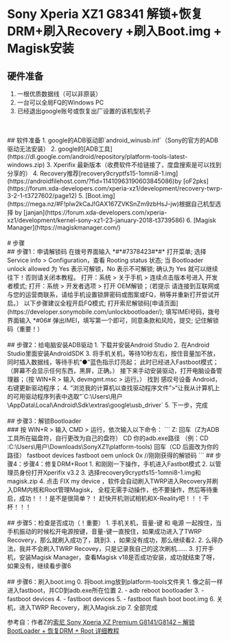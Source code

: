 # Sony Xperia XZ1 G8341 解锁+恢复DRM+刷入Recovery +刷入Boot.img + Magisk安装

## 硬件准备
1. 一根优质数据线（可以非原装）
2. 一台可以全局FQ的Windows PC
3. 已经退出google账号或恢复出厂设置的该机型机子
<br/>
<br/>
## 软件准备
1. google的ADB驱动即`android_winusb.inf`（Sony的官方的ADB驱动无法安装）
2. google的[ADB工具](https://dl.google.com/android/repository/platform-tools-latest-windows.zip)
3. Xperifix 最新版本（收费软件不给链接了，度盘搜索是可以找到分享的）
4. Recovery推荐[recovery9cryptfs15-1omni8-1.img](https://androidfilehost.com/?fid=11410963190603845086)by [oF2pks](https://forum.xda-developers.com/xperia-xz1/development/recovery-twrp-3-2-1-t3727602/page12)
5. [Boot.img](https://mega.nz/#F!plw2kCaJ!GAX167ZVKSnZm9zbHsJ-jw)根据自己机型选择 by [janjan](https://forum.xda-developers.com/xperia-xz1/development/kernel-sony-xz1-23-january-2018-t3739586)
6. [Magisk Manager](https://magiskmanager.com/)
<br/>
<br/>
# 步骤
<br/>
## 步骤1：申请解锁码
在拨号界面输入 *#*#7378423#*#* 打开菜单;  
选择 Service info > Configuration，查看 Rooting status 状态;  
当 Bootloader unlock allowed 为 Yes 表示可解锁，No 表示不可解锁;  
确认为 Yes 就可以继续往下！否则请关闭本教程。  
打开：系统 > 关于手机 > 连续点击版本号进入 开发者模式;  
打开：系统 > 开发者选项 > 打开 OEM解锁；（若提示 请连接到互联网或与您的运营商联系，请给手机设置锁屏密码或图案或FQ，稍等并重新打开尝试开启。）  
以下步骤建议全程开启FQ模式;  
打开索尼解锁码[申请页面](https://developer.sonymobile.com/unlockbootloader/);  
填写IMEI号码，拨号界面输入 *#06# 弹出IMEI，填写第一个即可，同意条款和风险，提交;  
记住解锁码（重要！）  
<br/>
<br/>
## 步骤2：给电脑安装ADB驱动
1. 下载并安装Android Studio
2. 在Android Studio里面安装AndroidSDK
3. 将手机关机，等待10秒左右，按住音量加不放，同时插入数据线，等待手机“●”蓝色指示灯亮起；
此时已经进入Fastboot模式；（屏幕不会显示任何东西，黑屏，正确。）
接下来手动安装驱动，打开电脑设备管理器；（按 WIN+R > 输入 devmgmt.msc > 运行。）
找到 感叹号设备 Android，右键更新驱动程序；
4. “浏览我的计算机以查找驱动程序文件”>“让我从计算机上的可用驱动程序列表中选取”`C:\Users\用户\AppData\Local\Android\Sdk\extras\google\usb_driver`
5. 下一步，完成  
<br/>
<br/>
## 步骤3：解锁Bootloader
<br/>
### 按 WIN+R > 输入 CMD > 运行，依次输入以下命令：
```
Z: 回车（Z为ADB工具所在磁盘符，自行更改为自己的盘符）
CD 你的adb.exe路径 （例：CD :C:\Users\用户\Downloads\SonyXZ1\platform-tools) 回车（CD 后面改为你的路径）
fastboot devices
fastboot oem unlock 0x<insert your unlock code> //刚刚获得的解锁码
```
## 步骤4：步骤4：修复DRM+Root
1. 和刚刚一下操作，手机进入Fastbot模式
2. 以管理员身份打开Xperifix v3.2
3. 选择recovery9cryptfs15-1omni8-1.img和magisk.zip
4. 点击 FIX my device ，软件会自动刷入TWRP进入Recovery并刷入DRM内核和Root管理Magisk，
全程无需手动操作，也不要操作，然后等待重启，成功！！！是不是很简单？！
赶快开机测试相机和X-Reality吧！！！干杯！！！  
<br/>
<br/>
## 步骤5：检查是否成功（！重要）
1. 手机关机，音量-键 和 电源 一起按住，当手机振动的时候松开电源按键，音量-键一直按住，如果成功进入了TWRP Recovery，那么就刷入成功了，跳到3. ，如果没有成功，那么继续看2.
2. 么得办法，我并不会刷入TWRP Recovey，只是记录我自己的这次刷机……
3. 打开手机，安装Magisk Manager，查看Magisk v18是否成功安装，成功就结束了呀，如果没有，继续看步骤6
<br/>
<br/>
## 步骤6：刷入boot.img
0. 将boot.img放到platform-tools文件夹
1. 像之前一样进入fastboot，并CD到adb.exe所在位置
2. - adb reboot bootloader
3. - fastboot devices
4. - fastboot devices
5. - fastboot flash boot boot.img
6. 关机，进入TWRP Recovery，刷入Magisk.zip
7. 全部完成  
<br/>
  
参考自：作者Z的[索尼 Sony Xperia XZ Premium G8141/G8142 – 解锁BootLoader + 恢复DRM + Root 详细教程](http://www.hwangleungfai.com/索尼-sony-xperia-xz-premium-g8141g8142-解锁bootloader-恢复drm-root-详细教程/)



